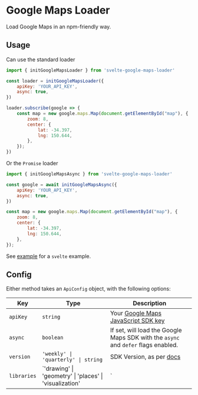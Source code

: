 # Google Maps Loader

Load Google Maps in an npm-friendly way.


## Usage

Can use the standard loader

```js
import { initGoogleMapsLoader } from 'svelte-google-maps-loader'

const loader = initGoogleMapsLoader({
    apiKey: 'YOUR_API_KEY',
    async: true,
})

loader.subscribe(google => {
    const map = new google.maps.Map(document.getElementById("map"), {
        zoom: 8,
        center: {
            lat: -34.397, 
            lng: 150.644,
        },
    });
})
```

Or the `Promise` loader

```js
import { initGoogleMapsAsync } from 'svelte-google-maps-loader'

const google = await initGoogleMapsAsync({
    apiKey: 'YOUR_API_KEY',
    async: true,
})

const map = new google.maps.Map(document.getElementById("map"), {
    zoom: 8,
    center: {
        lat: -34.397, 
        lng: 150.644,
    },
});
```

See [example](./example) for a `svelte` example.

## Config

Either method takes an `ApiConfig` object, with the following options:

| Key | Type | Description |
| --- | ---- | ----------- |
| `apiKey` | `string` | Your [Google Maps JavaScript SDK key](https://developers.google.com/maps/documentation/android-sdk/get-api-key#get-the-api-key) |
| `async` | `boolean` | If set, will load the Google Maps SDK with the `async` and `defer` flags enabled.
| `version` | `'weekly' \| 'quarterly' \| string` | SDK Version, as per [docs](https://developers.google.com/maps/documentation/javascript/versions)
| `libraries` | `'drawing' \| 'geometry' \| 'places' \| 'visualization'|` | Additional libraries, as per [docs](https://developers.google.com/maps/documentation/javascript/libraries) |
